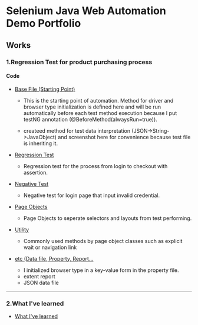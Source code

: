 # Selenium Java Web Automation Demo Portfolio

## Works
### 1.Regression Test for product purchasing process

#### Code

* [Base File (Starting Point)](https://github.com/wohu8292/SeleniumWebTesting_Portfolio_DemoProject/blob/main/src/test/java/testComponents/BaseTest.java)

  * This is the starting point of automation. Method for driver and browser type initialization is defined here and will be run automatically before each test method execution because I put testNG annotation (@BeforeMethod(alwaysRun=true)).
    
  * createed method for test data interpretation (JSON->String->JavaObject) and screenshot here for convenience because test file is inheriting it. 
  
* [Regression Test](https://github.com/wohu8292/SeleniumWebTesting_Portfolio_DemoProject/blob/main/src/test/java/tests/TestPractice.java)

  * Regression test for the process from login to checkout with assertion.

* [Negative Test](https://github.com/wohu8292/SeleniumWebTesting_Portfolio_DemoProject/blob/main/src/test/java/tests/ErrorValidation.java)

  * Negative test for login page that input invalid credential.
  
* [Page Objects](https://github.com/wohu8292/SeleniumWebTesting_Portfolio_DemoProject/tree/main/src/main/java/pageObjects)

  * Page Objects to seperate selectors and layouts from test performing.
  
* [Utility](https://github.com/wohu8292/SeleniumWebTesting_Portfolio_DemoProject/blob/main/src/main/java/abstractComponents/Utility.java)

  * Commonly used methods by page object classes such as explicit wait or navigation link

* [etc (Data file, Property, Report...](https://github.com/wohu8292/SeleniumWebTesting_Portfolio_DemoProject/tree/main/src/main/java/resources)
  
  * I initialized browser type in a key-value form in the property file.
  * extent report
  * JSON data file

--------------

### 2.What I've learned

* [What I've learned](https://github.com/wohu8292/SeleniumWebTesting_Learning)



